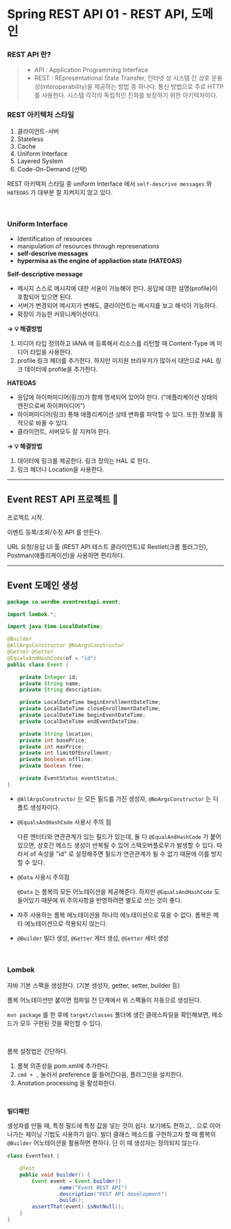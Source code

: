 # Spring REST API 01 - REST API, 도메인



### REST API 란?

> * API : Application Programming Interface
> * REST : REpresentational State Transfer, 인터넷 상 시스템 간 상호 운용성(interoperability)을 제공하는 방법 중 하나다. 통신 방법으로 주로  HTTP를 사용한다. 시스템 각각의 독립적인 진화를 보장하기 위한 아키텍처이다. 



### REST 아키텍처 스타일

1. 클라이언트-서버
2. Stateless
3. Cache
4. Uniform Interface
5. Layered System
6. Code-On-Demand (선택)



REST 아키텍처 스타일 중 uniform Interface 에서 `self-descrive messages` 와 `HATEOAS` 가 대부분 잘 지켜지지 않고 있다.

<br />

### Uniform Interface

* Identification of resources
* manipulation of resources through represenations
* **self-descrive messages**
* **hypermisa as the engine of appliaction state (HATEOAS)**



**Self-descriptive message**

* 메시지 스스로 메시지에 대한 서술이 가능해야 한다. 응답에 대한 설명(profile)이 포함되어 있으면 된다.
* 서버가 변경되어 메시지가 변해도, 클라이언트는 메시지를 보고 해석이 가능하다.
* 확장이 가능한 커뮤니케이션이다.

**→ :bulb: 해결방법** 

1. 미디어 타입 정의하고 IANA 에 등록해서 리소스를 리턴할 때 Content-Type 에 미디어 타입을 사용한다.
2. profile 링크 헤더를 추가한다. 하지만 미지원 브라우저가 많아서 대안으로 HAL 링크 데이터에 profile을 추가한다.



**HATEOAS**

* 응답에 하이퍼미디어(링크)가 함께 명세되어 있어야 한다. ("애플리케이션 상태의 엔진으로써 하이퍼미디어")
* 하이퍼미디어(링크) 통해 애플리케이션 상태 변화를 파악할 수 있다. 또한 정보를 동적으로 바꿀 수 있다.
* 클라이언트, 서버모두 잘 지켜야 한다.

**→ :bulb: 해결방법** 

1. 데이터에 링크를 제공한다. 링크 정의는 HAL 로 한다.
2. 링크 헤더나 Location을 사용한다.





---

## Event REST API 프로젝트 :seedling:

프로젝트 시작.



이벤트 등록/조회/수정 API 를 만든다.

URL 요청/응답 UI 툴 (REST API 테스트 클라이언트)로 Restlet(크롬 플러그인), Postman(애플리케이션)을 사용하면 편리하다.



---

## Event 도메인 생성





```java
package co.wordbe.eventrestapi.event;

import lombok.*;

import java.time.LocalDateTime;

@Builder
@AllArgsConstructor @NoArgsConstructor
@Getter @Setter
@EqualsAndHashCode(of = "id")
public class Event {

    private Integer id;
    private String name;
    private String description;

    private LocalDateTime beginEnrollmentDateTime;
    private LocalDateTime closeEnrollmentDateTime;
    private LocalDateTime beginEventDateTime;
    private LocalDateTime endEventDateTime;

    private String location;
    private int basePrice;
    private int maxPrice;
    private int limitOfEnrollment;
    private boolean offline;
    private boolean free;

    private EventStatus eventStatus;
}
```

* `@AllArgsConstructor` 는 모든 필드를 가진 생성자, `@NoArgsConstructor` 는 디폴트 생성자이다.

* `@EqualsAndHashCode` 사용시 주의 점

  다른 엔터티와 연관관계가 있는 필드가 있는데, 둘 다 `@EqualAndHashCode` 가 붙어있으면, 상호간 메소드 생성이 반복될 수 있어 스택오버플로우가 발생할 수 있다. 따라서 of 속성을 "id" 로 설정해주면 필드가 연관관계가 될 수 없기 때문에 이를 방지할 수 있다.

* `@Data` 사용시 주의점

  `@Data` 는 롬복의 모든 어노테이션을 제공해준다. 하지만 `@EqualsAndHashCode` 도 들어있기 때문에 위 주의사항을 반영하려면 별도로 쓰는 것이 좋다.

* 자주 사용하는 롬복 에노테이션을 하나의 에노테이션으로 묶을 수 없다. 롬복은 메타 에노테이션으로 적용되지 않는다.
* `@Builder` 빌더 생성, `@Getter` 게터 생성, `@Setter` 세터 생성



<br />

### Lombok

자바 기본 스팩을 생성한다. (기본 생성자, getter, setter, builder 등)

롬복 어노테이션만 붙이면 컴파일 전 단계에서 위 스팩들이 자동으로 생성된다.

`mvn package` 를 한 후에 `target/classes` 폴더에 생긴 클래스파일을 확인해보면, 메소드가 모두 구현된 것을 확인할 수 있다.

<br />

롬복 설정법은 간단하다.

1. 롬복 의존성을 pom.xml에 추가한다.
2. `cmd + ,` 눌러서 preference 를 들어간다음, 플러그인을 설치한다.
3. Anotation processing 을 활성화한다.

<br />

**빌더패턴**

생성자를 만들 때, 특정 필드에 특정 값을 넣는 것이 쉽다. 보기에도 편하고, . 으로 이어나가는 체이닝 기법도 사용하기 쉽다. 빌더 클래스 메소드를 구현하고자 할 때 롬복의 `@Builder` 어노테이션을 활용하면 편하다. 단 이 때 생성자는 정의되지 않는다.

```java
class EventTest {

    @Test
    public void builder() {
        Event event = Event.builder()
                .name("Event REST API")
                .description("REST API development")
                .build();
        assertThat(event).isNotNull();
    }
}
```















